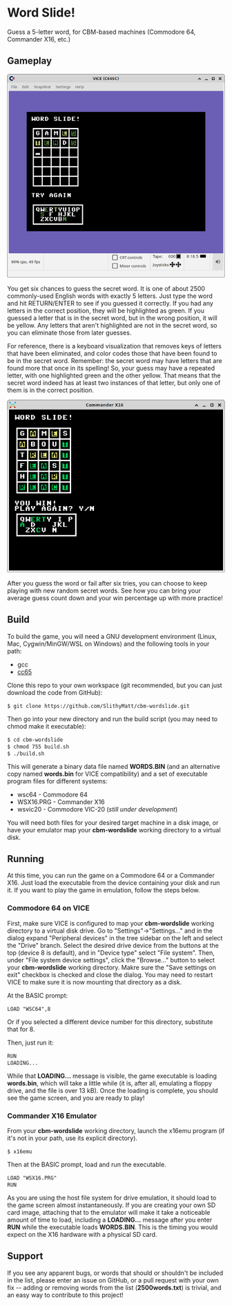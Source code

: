 # Word Slide!
Guess a 5-letter word, for CBM-based machines (Commodore 64, Commander X16, etc.)

## Gameplay
![Commodore 64 VICE emulation screen capture](c64-tends.png)

You get six chances to guess the secret word. It is one of about 2500 commonly-used
English words with exactly 5 letters. Just type the word and hit RETURN/ENTER to
see if you guessed it correctly. If you had any letters in the correct position,
they will be highlighted as green. If you guessed a letter that is in the secret
word, but in the wrong position, it will be yellow. Any letters that aren't
highlighted are not in the secret word, so you can eliminate those from later
guesses.

For reference, there is a keyboard visualization that removes keys of letters
that have been eliminated, and color codes those that have been found to be
in the secret word. Remember: the secret word may have letters that are found more
that once in its spelling! So, your guess may have a repeated letter, with one
highlighted green and the other yellow. That means that the secret word indeed
has at least two instances of that letter, but only one of them is in the correct
position.

![Commander X16 emulator screen capture](x16-react.png)

After you guess the word or fail after six tries, you can choose to keep playing
with new random secret words. See how you can bring your average guess count
down and your win percentage up with more practice!

## Build

To build the game, you will need a GNU development environment
(Linux, Mac, Cygwin/MinGW/WSL on Windows) and the following tools in your path:

* gcc
* [cc65](https://github.com/cc65/cc65)

Clone this repo to your own workspace (git recommended, but you can just download
the code from GitHub):

```
$ git clone https://github.com/SlithyMatt/cbm-wordslide.git
```

Then go into your new directory and run the build script (you may need to chmod
make it executable):

```
$ cd cbm-wordslide
$ chmod 755 build.sh
$ ./build.sh
```

This will generate a binary data file named **WORDS.BIN** (and an alternative copy
named **words.bin** for VICE compatibility) and a set of executable
program files for different systems:

* wsc64 - Commodore 64
* WSX16.PRG - Commander X16
* wsvic20 - Commodore VIC-20 (*still under development*)

You will need both files for your desired target machine in a disk image, or
have your emulator map your **cbm-wordslide** working directory to a virtual
disk.

## Running
At this time, you can run the game on a Commodore 64 or a Commander X16.
Just load the executable from the device containing your disk and run it.
If you want to play the game in emulation, follow the steps below.

### Commodore 64 on VICE
First, make sure VICE is configured to map your **cbm-wordslide** working directory
to a virtual disk drive. Go to "Settings"->"Settings..." and in the dialog expand
"Peripheral devices" in the tree sidebar on the left and select the "Drive" branch.
Select the desired drive device from the buttons at the top (device 8 is default),
and in "Device type" select "File system". Then, under "File system device settings",
click the "Browse..." button to select your **cbm-wordslide** working directory.
Makre sure the "Save settings on exit" checkbox is checked and close the dialog.
You may need to restart VICE to make sure it is now mounting that directory as
a disk.

At the BASIC prompt:

```
LOAD "WSC64",8
```

Or if you selected a different device number for this directory, substitute that
for 8.

Then, just run it:

```
RUN
LOADING...
```

While that **LOADING...** message is visible, the game executable is loading
**words.bin**, which will take a little while (it is, after all, emulating
a floppy drive, and the file is over 13 kB). Once the loading is complete, you
should see the game screen, and you are ready to play!

### Commander X16 Emulator
From your **cbm-wordslide** working directory, launch the x16emu program (if it's
not in your path, use its explicit directory).

```
$ x16emu
```

Then at the BASIC prompt, load and run the executable.

```
LOAD "WSX16.PRG"
RUN
```

As you are using the host file system for drive emulation, it should load to the
game screen almost instantaneously. If you are creating your own SD card image,
attaching that to the emulator will make it take a noticeable amount of time
to load, including a **LOADING...** message after you enter **RUN** while the
executable loads **WORDS.BIN**. This is the timing you would expect on the X16
hardware with a physical SD card.

## Support
If you see any apparent bugs, or words that should or shouldn't be included in the
list, please enter an issue on GitHub, or a pull request with your own fix --
adding or removing words from the list (**2500words.txt**) is trivial,
and an easy way to contribute to this project!
